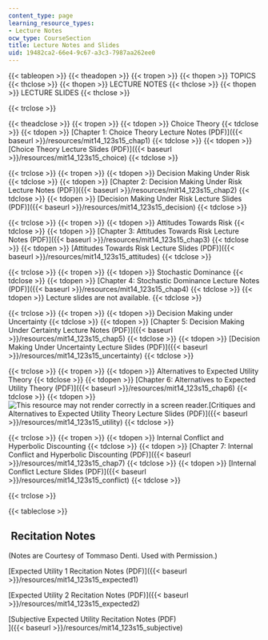 ```yaml
---
content_type: page
learning_resource_types:
- Lecture Notes
ocw_type: CourseSection
title: Lecture Notes and Slides
uid: 19482ca2-66e4-9c67-a3c3-7987aa262ee0
---
```


{{< tableopen >}}
{{< theadopen >}}
{{< tropen >}}
{{< thopen >}}
TOPICS
{{< thclose >}}
{{< thopen >}}
LECTURE NOTES
{{< thclose >}}
{{< thopen >}}
LECTURE SLIDES
{{< thclose >}}

{{< trclose >}}

{{< theadclose >}}
{{< tropen >}}
{{< tdopen >}}
Choice Theory
{{< tdclose >}}
{{< tdopen >}}
[Chapter 1: Choice Theory Lecture Notes (PDF)]({{< baseurl >}}/resources/mit14_123s15_chap1)
{{< tdclose >}}
{{< tdopen >}}
[Choice Theory Lecture Slides (PDF)]({{< baseurl >}}/resources/mit14_123s15_choice)
{{< tdclose >}}

{{< trclose >}}
{{< tropen >}}
{{< tdopen >}}
Decision Making Under Risk
{{< tdclose >}}
{{< tdopen >}}
[Chapter 2: Decision Making Under Risk Lecture Notes (PDF)]({{< baseurl >}}/resources/mit14_123s15_chap2)
{{< tdclose >}}
{{< tdopen >}}
[Decision Making Under Risk Lecture Slides (PDF)]({{< baseurl >}}/resources/mit14_123s15_decision)
{{< tdclose >}}

{{< trclose >}}
{{< tropen >}}
{{< tdopen >}}
Attitudes Towards Risk
{{< tdclose >}}
{{< tdopen >}}
[Chapter 3: Attitudes Towards Risk Lecture Notes (PDF)]({{< baseurl >}}/resources/mit14_123s15_chap3)
{{< tdclose >}}
{{< tdopen >}}
[Attitudes Towards Risk Lecture Slides (PDF)]({{< baseurl >}}/resources/mit14_123s15_attitudes)
{{< tdclose >}}

{{< trclose >}}
{{< tropen >}}
{{< tdopen >}}
Stochastic Dominance
{{< tdclose >}}
{{< tdopen >}}
[Chapter 4: Stochastic Dominance Lecture Notes (PDF)]({{< baseurl >}}/resources/mit14_123s15_chap4)
{{< tdclose >}}
{{< tdopen >}}
Lecture slides are not available.
{{< tdclose >}}

{{< trclose >}}
{{< tropen >}}
{{< tdopen >}}
Decision Making under Uncertainty
{{< tdclose >}}
{{< tdopen >}}
[Chapter 5: Decision Making Under Certainty Lecture Notes (PDF)]({{< baseurl >}}/resources/mit14_123s15_chap5)
{{< tdclose >}}
{{< tdopen >}}
[Decision Making Under Uncertainty Lecture Slides (PDF)]({{< baseurl >}}/resources/mit14_123s15_uncertainty)
{{< tdclose >}}

{{< trclose >}}
{{< tropen >}}
{{< tdopen >}}
Alternatives to Expected Utility Theory
{{< tdclose >}}
{{< tdopen >}}
[Chapter 6: Alternatives to Expected Utility Theory (PDF)]({{< baseurl >}}/resources/mit14_123s15_chap6)
{{< tdclose >}}
{{< tdopen >}}
![This resource may not render correctly in a screen reader.](/images/inacessible.gif)[Critiques and Alternatives to Expected Utility Theory Lecture Slides (PDF)]({{< baseurl >}}/resources/mit14_123s15_utility)
{{< tdclose >}}

{{< trclose >}}
{{< tropen >}}
{{< tdopen >}}
Internal Conflict and Hyperbolic Discounting
{{< tdclose >}}
{{< tdopen >}}
[Chapter 7: Internal Conflict and Hyperbolic Discounting (PDF)]({{< baseurl >}}/resources/mit14_123s15_chap7)
{{< tdclose >}}
{{< tdopen >}}
[Internal Conflict Lecture Slides (PDF)]({{< baseurl >}}/resources/mit14_123s15_conflict)
{{< tdclose >}}

{{< trclose >}}

{{< tableclose >}}

 Recitation Notes
-----------------

(Notes are Courtesy of Tommaso Denti. Used with Permission.)

[Expected Utility 1 Recitation Notes (PDF)]({{< baseurl >}}/resources/mit14_123s15_expected1)

[Expected Utility 2 Recitation Notes (PDF)]({{< baseurl >}}/resources/mit14_123s15_expected2)

[Subjective Expected Utility Recitation Notes (PDF)  
]({{< baseurl >}}/resources/mit14_123s15_subjective)